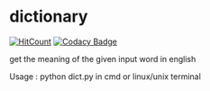 # dictionary

[![HitCount](http://hits.dwyl.io/bharatkaushik9194/dictionary.svg)](http://hits.dwyl.io/bharatkaushik9194/dictionary)
[![Codacy Badge](https://api.codacy.com/project/badge/Grade/3e4233c9589b43d89b086196a4d8e78b)](https://www.codacy.com/manual/bharatkaushik9194/dictionary?utm_source=github.com&amp;utm_medium=referral&amp;utm_content=bharatkaushik9194/dictionary&amp;utm_campaign=Badge_Grade)

get the meaning of the given input word in english 


Usage : python dict.py
in cmd or linux/unix terminal
